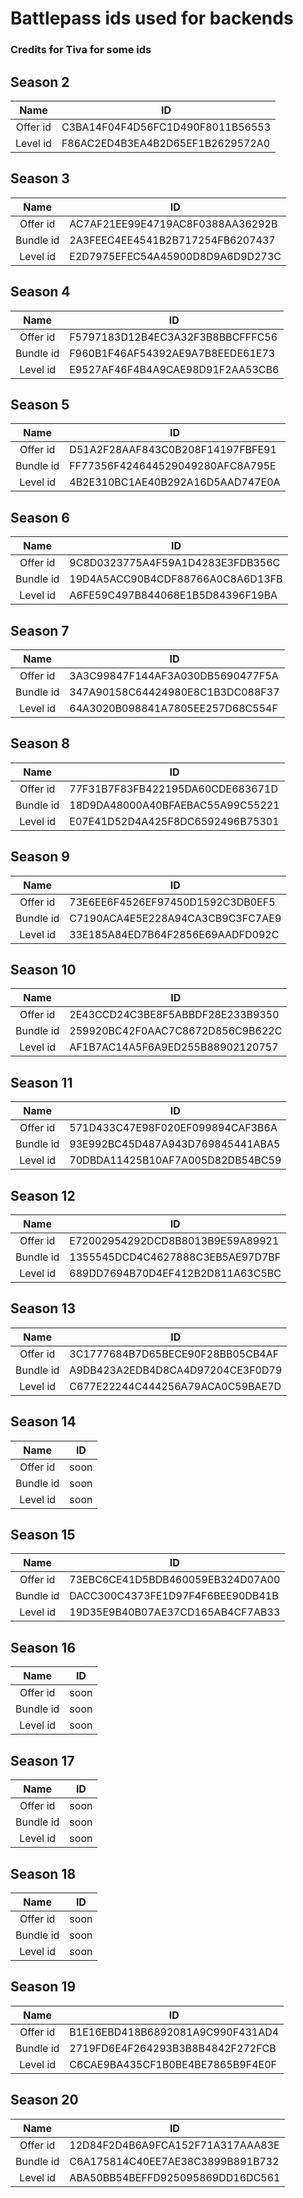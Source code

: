 # Battlepass ids used for backends

### Credits for Tiva for some ids   

## Season 2

|    Name    | ID                               |
|:----------:|----------------------------------|
|  Offer id  | C3BA14F04F4D56FC1D490F8011B56553 |
|  Level id   | F86AC2ED4B3EA4B2D65EF1B2629572A0 |

## Season 3

|    Name    | ID                               |
|:----------:|----------------------------------|
|  Offer id  | AC7AF21EE99E4719AC8F0388AA36292B |
| Bundle id  | 2A3FEEC4EE4541B2B717254FB6207437 |
|  Level id   | E2D7975EFEC54A45900D8D9A6D9D273C |

## Season 4 

|    Name    | ID                               |
|:----------:|----------------------------------|
|  Offer id  | F5797183D12B4EC3A32F3B8BBCFFFC56 |
| Bundle id  | F960B1F46AF54392AE9A7B8EEDE61E73 |
|  Level id   | E9527AF46F4B4A9CAE98D91F2AA53CB6 |

## Season 5

|    Name    | ID                               |
|:----------:|----------------------------------|
|  Offer id  | D51A2F28AAF843C0B208F14197FBFE91 |
| Bundle id  | FF77356F424644529049280AFC8A795E |
|  Level id   | 4B2E310BC1AE40B292A16D5AAD747E0A |

## Season 6

|    Name    | ID                               |
|:----------:|----------------------------------|
|  Offer id  | 9C8D0323775A4F59A1D4283E3FDB356C |
| Bundle id  | 19D4A5ACC90B4CDF88766A0C8A6D13FB |
|  Level id   | A6FE59C497B844068E1B5D84396F19BA |

## Season 7

|    Name    | ID                               |
|:----------:|----------------------------------|
|  Offer id  | 3A3C99847F144AF3A030DB5690477F5A |
| Bundle id  | 347A90158C64424980E8C1B3DC088F37 |
|  Level id   | 64A3020B098841A7805EE257D68C554F |

## Season 8

|    Name    | ID                               |
|:----------:|----------------------------------|
|  Offer id  | 77F31B7F83FB422195DA60CDE683671D |
| Bundle id  | 18D9DA48000A40BFAEBAC55A99C55221 |
|  Level id   | E07E41D52D4A425F8DC6592496B75301 |

## Season 9

|    Name    | ID                               |
|:----------:|----------------------------------|
|  Offer id  | 73E6EE6F4526EF97450D1592C3DB0EF5 |
| Bundle id  | C7190ACA4E5E228A94CA3CB9C3FC7AE9 |
|  Level id   | 33E185A84ED7B64F2856E69AADFD092C |

## Season 10

|    Name    | ID                               |
|:----------:|----------------------------------|
|  Offer id  | 2E43CCD24C3BE8F5ABBDF28E233B9350 |
| Bundle id  | 259920BC42F0AAC7C8672D856C9B622C |
|  Level id   | AF1B7AC14A5F6A9ED255B88902120757 |

## Season 11

|    Name    | ID                               |
|:----------:|----------------------------------|
|  Offer id  | 571D433C47E98F020EF099894CAF3B6A |
| Bundle id  | 93E992BC45D487A943D769845441ABA5 |
|  Level id   | 70DBDA11425B10AF7A005D82DB54BC59 |

## Season 12

|    Name    | ID                               |
|:----------:|----------------------------------|
|  Offer id  | E72002954292DCD8B8013B9E59A89921 |
| Bundle id  | 1355545DCD4C4627888C3EB5AE97D7BF |
|  Level id   | 689DD7694B70D4EF412B2D811A63C5BC |

## Season 13

|    Name    | ID                               |
|:----------:|----------------------------------|
|  Offer id  | 3C1777684B7D65BECE90F28BB05CB4AF |
| Bundle id  | A9DB423A2EDB4D8CA4D97204CE3F0D79 |
|  Level id   | C677E22244C444256A79ACA0C59BAE7D |

## Season 14

|    Name    | ID                               |
|:----------:|----------------------------------|
|  Offer id  |            soon                  |
| Bundle id  |            soon                  |
|  Level id   |            soon                  |

## Season 15

|    Name    | ID                               |
|:----------:|----------------------------------|
|  Offer id  | 73EBC6CE41D5BDB460059EB324D07A00 |
| Bundle id  | DACC300C4373FE1D97F4F6BEE90DB41B |
|  Level id   | 19D35E9B40B07AE37CD165AB4CF7AB33 |

## Season 16

|    Name    | ID                               |
|:----------:|----------------------------------|
|  Offer id  |            soon                  |
| Bundle id  |            soon                  |
|  Level id   |            soon                  |

## Season 17

|    Name    | ID                               |
|:----------:|----------------------------------|
|  Offer id  |            soon                  |
| Bundle id  |            soon                  |
|  Level id   |            soon                  |

## Season 18

|    Name    | ID                               |
|:----------:|----------------------------------|
|  Offer id  |            soon                  |
| Bundle id  |            soon                  |
|  Level id   |            soon                  |

## Season 19

|    Name    | ID                               |
|:----------:|----------------------------------|
|  Offer id  | B1E16EBD418B6892081A9C990F431AD4 |
| Bundle id  | 2719FD6E4F264293B3B8B4842F272FCB |
|  Level id   | C6CAE9BA435CF1B0BE4BE7865B9F4E0F |

## Season 20

|    Name    | ID                               |
|:----------:|----------------------------------|
|  Offer id  | 12D84F2D4B6A9FCA152F71A317AAA83E |
| Bundle id  | C6A175814C40EE7AE38C3899B891B732 |
|  Level id   | ABA50BB54BEFFD925095869DD16DC561 |
